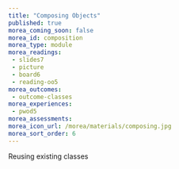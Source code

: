 ```yaml
---
title: "Composing Objects"
published: true
morea_coming_soon: false
morea_id: composition
morea_type: module
morea_readings:
 - slides7
 - picture
 - board6
 - reading-oo5
morea_outcomes:
 - outcome-classes
morea_experiences:
 - pwod5
morea_assessments:
morea_icon_url: /morea/materials/composing.jpg
morea_sort_order: 6
---
```


Reusing existing classes
